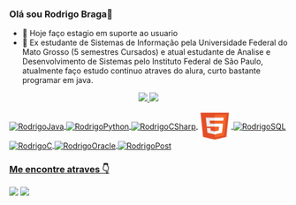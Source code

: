 ### Olá sou Rodrigo Braga👋

- 🔭 Hoje faço estagio em suporte ao usuario
- 🌱 Ex estudante de Sistemas de Informação pela Universidade Federal do Mato Grosso (5 semestres Cursados) e atual estudante de Analise e Desenvolvimento de Sistemas pelo Instituto Federal de São Paulo, atualmente faço estudo continuo atraves do alura, curto bastante programar em java.

<div align="center">
  <a href="https://github.com/rodrigobragaa">
  <img height="180em" src="https://github-readme-stats.vercel.app/api?username=rodrigobragaa&show_icons=true&theme=dark&include_all_commits=true&count_private=true"/>
  <img height="180em" src="https://github-readme-stats.vercel.app/api/top-langs/?username=rodrigobragaa&layout=compact&langs_count=7&theme=dark"/>
</div>
  
  <div style="display: inline_block"><br>
  <img align="center" alt="RodrigoJava" height="50" width="60" 
src="https://cdn.jsdelivr.net/gh/devicons/devicon/icons/java/java-original-wordmark.svg">
  <img align="center" alt="RodrigoPython" height="50" width="60" 
src="https://cdn.jsdelivr.net/gh/devicons/devicon/icons/python/python-original-wordmark.svg">
  <img align="center" alt="RodrigoCSharp" height="50" width="60" 
src="https://cdn.jsdelivr.net/gh/devicons/devicon/icons/csharp/csharp-original.svg">
  <img align="center" alt="RodrigoHTML" height="50" width="60" src="https://raw.githubusercontent.com/devicons/devicon/master/icons/html5/html5-original.svg">
  <img align="center" alt="RodrigoSQL" height="60" width="50" src="https://cdn.jsdelivr.net/gh/devicons/devicon/icons/microsoftsqlserver/microsoftsqlserver-plain-wordmark.svg">
  <img align="center" alt="RodrigoC" height="60" width="50" 
src="https://cdn.jsdelivr.net/gh/devicons/devicon/icons/c/c-original.svg">
  <img align="center" alt="RodrigoOracle" height="60" width="50" 
src="https://cdn.jsdelivr.net/gh/devicons/devicon/icons/oracle/oracle-original.svg">
  <img align="center" alt="RodrigoPost" height="60" width="50" 
src="https://cdn.jsdelivr.net/gh/devicons/devicon/icons/postgresql/postgresql-original-wordmark.svg"
    
</div> 
   
### Me encontre atraves 👇
  
<div> 
  <a href = "mailto:rodrigobragagb@gmail.com"><img src="https://img.shields.io/badge/-Gmail-%23333?style=for-the-badge&logo=gmail&logoColor=white" target="_blank"></a>
  <a href="www.linkedin.com/in/rodrigo-braga-guimaraes-brito" target="_blank"><img src="https://img.shields.io/badge/-LinkedIn-%230077B5?style=for-the-badge&logo=linkedin&logoColor=white" target="_blank"></a> 
  
</div>
